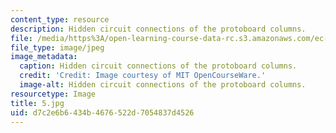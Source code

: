 ```yaml
---
content_type: resource
description: Hidden circuit connections of the protoboard columns.
file: /media/https%3A/open-learning-course-data-rc.s3.amazonaws.com/ec-s06-practical-electronics-fall-2004/d7c2e6b6434b4676522d7054837d4526_5.jpg
file_type: image/jpeg
image_metadata:
  caption: Hidden circuit connections of the protoboard columns.
  credit: 'Credit: Image courtesy of MIT OpenCourseWare.'
  image-alt: Hidden circuit connections of the protoboard columns.
resourcetype: Image
title: 5.jpg
uid: d7c2e6b6-434b-4676-522d-7054837d4526
---
```

